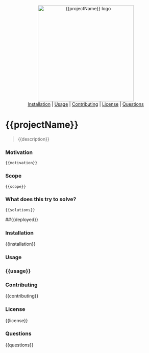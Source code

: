
<p align="center">
    <img src={{logoPath}} width="300" alt="{{projectName}} logo">
    <br>
    <a href="#installation">Installation</a> |
    <a href="#usage">Usage</a> |
    <a href="#contributing">Contributing</a> |
    <a href="#license">License</a> |
    <a href="#questions">Questions</a> 
</p>

# {{projectName}}
> {{description}} 
### Motivation
    {{motivation}}
### Scope
    {{scope}}
### What does this try to solve?
    {{solutions}}
##{{deployed}}

<h3 id="installation">Installation</h3>
{{installation}}
<h3 id="usage">Usage<h3>
{{usage}}
<h3 id="contributing">Contributing</h3>
{{contributing}}
<h3 id="license">License</h3>
{{license}}
<h3 id="questions">Questions</h3>
{{questions}}

